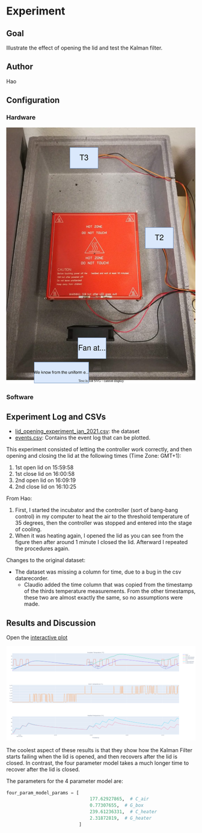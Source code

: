 # Experiment 

## Goal 

Illustrate the effect of opening the lid and test the Kalman filter.

## Author

Hao

## Configuration

### Hardware

![hw_config.svg](hw_config.svg)

### Software 

## Experiment Log and CSVs

- [lid_opening_experiment_jan_2021.csv](lid_opening_experiment_jan_2021.csv): the dataset
- [events.csv](events.csv): Contains the event log that can be plotted.

This experiment consisted of letting the controller work correctly, and then opening and closing the lid at the following times (Time Zone: GMT+1):
1. 1st open lid on 15:59:58
2. 1st close lid on 16:00:58
3. 2nd open lid on 16:09:19
4. 2nd close lid on 16:10:25

From Hao:
1. First, I started the incubator and the controller (sort of bang-bang control) in my computer to heat the air to the threshold temperature of 35 degrees, then the controller was stopped and entered into the stage of cooling. 
2. When it was heating again, I opened the lid as you can see from the figure then after around 1 minute I closed the lid. Afterward I repeated the procedures again. 

Changes to the original dataset:
- The dataset was missing a column for time, due to a bug in the csv datarecorder.
  - Claudio added the time column that was copied from the timestamp of the thirds temperature measurements. From the other timestamps, these two are almost exactly the same, so no assumptions were made.

## Results and Discussion

Open the [interactive plot](./results.html)

![results.png](results.png)

The coolest aspect of these results is that they show how the Kalman Filter starts failing when the lid is opened, and then recovers after the lid is closed. 
In contrast, the four parameter model takes a much longer time to recover after the lid is closed.

The parameters for the 4 parameter model are:
```python
four_param_model_params = [
                               177.62927865,  # C_air
                               0.77307655,  # G_box
                               239.61236331,  # C_heater
                               2.31872819,  # G_heater
                           ]
```